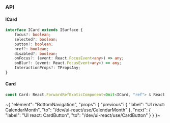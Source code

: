

### API

#### ICard

```ts
interface ICard extends ISurface {
    focus?: boolean;
    selected?: boolean;
    button?: boolean;
    href?: boolean;
    disabled?: boolean;
    onFocus?: (event: React.FocusEvent<any>) => any;
    onBlur?: (event: React.FocusEvent<any>) => any;
    InteractionProps?: TPropsAny;
}
```

#### Card

```ts
const Card: React.ForwardRefExoticComponent<Omit<ICard, "ref"> & React.RefAttributes<unknown>>;
```


~{
  "element": "BottomNavigation",
  "props": {
    "previous": {
      "label": "UI react: CalendarMonth",
      "to": "/dev/ui-react/use/CalendarMonth"
    },
    "next": {
      "label": "UI react: CardButton",
      "to": "/dev/ui-react/use/CardButton"
    }
  }
}~
